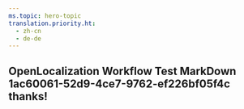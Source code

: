 ```yaml
---
ms.topic: hero-topic
translation.priority.ht: 
  - zh-cn
  - de-de
---
```

## OpenLocalization Workflow Test MarkDown 1ac60061-52d9-4ce7-9762-ef226bf05f4c thanks!
